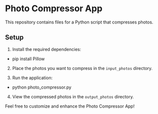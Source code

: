 
# Photo Compressor App

This repository contains files for a Python script that compresses photos.

## Setup

1. Install the required dependencies:
- pip install Pillow

2. Place the photos you want to compress in the `input_photos` directory.

3. Run the application:
- python photo_compressor.py

4. View the compressed photos in the `output_photos` directory.

Feel free to customize and enhance the Photo Compressor App!
